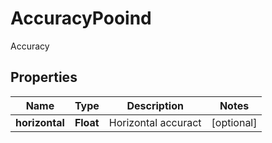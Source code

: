 

# AccuracyPooind

Accuracy

## Properties

| Name | Type | Description | Notes |
|------------ | ------------- | ------------- | -------------|
|**horizontal** | **Float** | Horizontal accuract |  [optional] |



